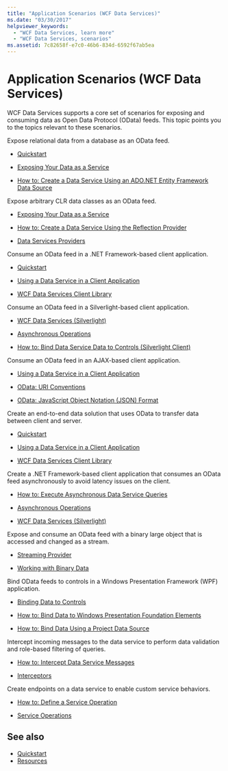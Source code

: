 ```yaml
---
title: "Application Scenarios (WCF Data Services)"
ms.date: "03/30/2017"
helpviewer_keywords:
  - "WCF Data Services, learn more"
  - "WCF Data Services, scenarios"
ms.assetid: 7c82658f-e7c0-46b6-834d-6592f67ab5ea
---
```


# Application Scenarios (WCF Data Services)

WCF Data Services supports a core set of scenarios for exposing and consuming data as Open Data Protocol (OData) feeds. This topic points you to the topics relevant to these scenarios.

Expose relational data from a database as an OData feed.

- [Quickstart](quickstart-wcf-data-services.md)

- [Exposing Your Data as a Service](exposing-your-data-as-a-service-wcf-data-services.md)

- [How to: Create a Data Service Using an ADO.NET Entity Framework Data Source](create-a-data-service-using-an-adonet-ef-data-wcf.md)

Expose arbitrary CLR data classes as an OData feed.

- [Exposing Your Data as a Service](exposing-your-data-as-a-service-wcf-data-services.md)

- [How to: Create a Data Service Using the Reflection Provider](create-a-data-service-using-rp-wcf-data-services.md)

- [Data Services Providers](data-services-providers-wcf-data-services.md)

Consume an OData feed in a .NET Framework-based client application.

- [Quickstart](quickstart-wcf-data-services.md)

- [Using a Data Service in a Client Application](using-a-data-service-in-a-client-application-wcf-data-services.md)

- [WCF Data Services Client Library](wcf-data-services-client-library.md)

Consume an OData feed in a Silverlight-based client application.

- [WCF Data Services (Silverlight)](https://docs.microsoft.com/previous-versions/windows/silverlight/dotnet-windows-silverlight/cc838234(v=vs.95))

- [Asynchronous Operations](asynchronous-operations-wcf-data-services.md)

- [How to: Bind Data Service Data to Controls (Silverlight Client)](https://docs.microsoft.com/previous-versions/dotnet/wcf-data-services/ee681614(v=vs.103))

Consume an OData feed in an AJAX-based client application.

- [Using a Data Service in a Client Application](using-a-data-service-in-a-client-application-wcf-data-services.md)

- [OData: URI Conventions](https://go.microsoft.com/fwlink/?LinkId=185564)

- [OData: JavaScript Object Notation (JSON) Format](https://go.microsoft.com/fwlink/?LinkId=185790)

Create an end-to-end data solution that uses OData to transfer data between client and server.

- [Quickstart](quickstart-wcf-data-services.md)

- [Using a Data Service in a Client Application](using-a-data-service-in-a-client-application-wcf-data-services.md)

- [WCF Data Services Client Library](wcf-data-services-client-library.md)

Create a .NET Framework-based client application that consumes an OData feed asynchronously to avoid latency issues on the client.

- [How to: Execute Asynchronous Data Service Queries](how-to-execute-asynchronous-data-service-queries-wcf-data-services.md)

- [Asynchronous Operations](asynchronous-operations-wcf-data-services.md)

- [WCF Data Services (Silverlight)](https://docs.microsoft.com/previous-versions/windows/silverlight/dotnet-windows-silverlight/cc838234(v=vs.95))

Expose and consume an OData feed with a binary large object that is accessed and changed as a stream.

- [Streaming Provider](streaming-provider-wcf-data-services.md)

- [Working with Binary Data](working-with-binary-data-wcf-data-services.md)

Bind OData feeds to controls in a Windows Presentation Framework (WPF) application.

- [Binding Data to Controls](binding-data-to-controls-wcf-data-services.md)

- [How to: Bind Data to Windows Presentation Foundation Elements](bind-data-to-wpf-elements-wcf-data-services.md)

- [How to: Bind Data Using a Project Data Source](how-to-bind-data-using-a-project-data-source-wcf-data-services.md)

Intercept incoming messages to the data service to perform data validation and role-based filtering of queries.

- [How to: Intercept Data Service Messages](how-to-intercept-data-service-messages-wcf-data-services.md)

- [Interceptors](interceptors-wcf-data-services.md)

Create endpoints on a data service to enable custom service behaviors.

- [How to: Define a Service Operation](how-to-define-a-service-operation-wcf-data-services.md)

- [Service Operations](service-operations-wcf-data-services.md)

## See also

- [Quickstart](quickstart-wcf-data-services.md)
- [Resources](wcf-data-services-resources.md)
